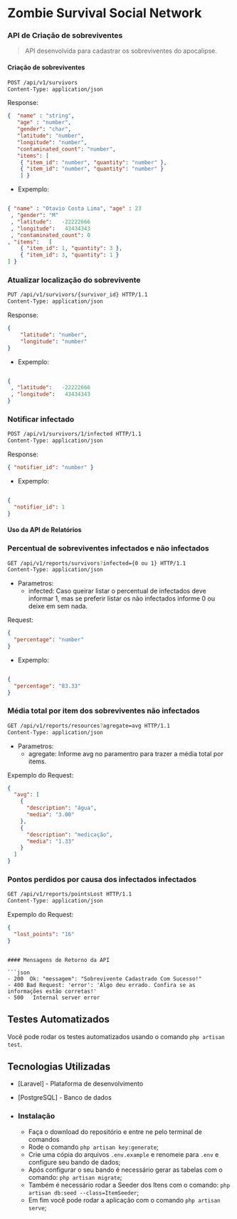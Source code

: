 
# Zombie Survival Social Network

### API de Criação de sobreviventes
> API desenvolvida para cadastrar os sobreviventes do apocalipse.

####  Criação de sobreviventes
```sh
POST /api/v1/survivors 
Content-Type: application/json
```
Response:
```json
{  "name" : "string", 
   "age" : "number",
   "gender": "char",
   "latitude": "number",
   "longitude": "number",
   "contaminated_count": "number",
   "items": [   
	{ "item_id": "number", "quantity": "number" },
	{ "item_id": "number", "quantity": "number" }
	] }
```

- Expemplo: 

```json

{ "name" : "Otavio Costa Lima", "age" : 23
 , "gender": "M"
 , "latitude":   -22222666
 , "longitude":   43434343
 , "contaminated_count": 0
, "items":   [   
	{ "item_id": 1, "quantity": 3 },
	{ "item_id": 3, "quantity": 1 }
] }
```

### Atualizar localização do sobrevivente
```sh
PUT /api/v1/survivors/{survivor_id} HTTP/1.1
Content-Type: application/json
```
Response:
```json
{  
    "latitude": "number", 
	"longitude": "number" 
}

```
- Expemplo: 

```json

{ 
 , "latitude":   -22222666
 , "longitude":   43434343
}
```


### Notificar infectado

```sh
POST /api/v1/survivors/1/infected HTTP/1.1
Content-Type: application/json
```
Response:
```json
{ "notifier_id": "number" }
```
- Expemplo: 

```json

{ 
  "notifier_id": 1
}
```
#### Uso da API de Relatórios 

### Percentual de sobreviventes infectados e não infectados
```sh
GET /api/v1/reports/survivors?infected={0 ou 1} HTTP/1.1
Content-Type: application/json
```
- Parametros: 
	-  infected: Caso queirar listar o percentual de infectados deve informar 1, mas se preferir listar os não infectados informe 0 ou deixe em sem nada.

Request:
```json
{
  "percentage": "number"
}
```
- Expemplo: 

```json

{
  "percentage": "83.33"
}
```

### Média total por item dos sobreviventes não infectados
```sh
GET /api/v1/reports/resources?agregate=avg HTTP/1.1
Content-Type: application/json
```
- Parametros: 
	-  agregate: Informe avg no paramentro para trazer a média total por items.

Expemplo do Request:
```json
{
  "avg": [
    {
      "description": "água",
      "media": "3.00"
    },
    {
      "description": "medicação",
      "media": "1.33"
    }
  ]
}
```
### Pontos perdidos por causa dos infectados infectados
```sh
GET /api/v1/reports/pointsLost HTTP/1.1
Content-Type: application/json
```
Expemplo do Request:
```json
{
  "lost_points": "16"
}
```



```

#### Mensagens de Retorno da API 

```json
- 200  Ok: "messagem": "Sobrevivente Cadastrado Com Sucesso!"
- 400 Bad Request: 'error': 'Algo deu errado. Confira se as informações estão corretas!'
- 500   Internal server error
```
## Testes Automatizados
Você pode rodar os testes automatizados usando o comando 
```php artisan test```.

## Tecnologias Utilizadas
- [Laravel] - Plataforma de desenvolvimento
- [PostgreSQL] - Banco de dados

- ### Instalação

	- Faça o download do repositório e entre ne pelo terminal de comandos
	- Rode o comando ```php artisan key:generate```;
	- Crie uma cópia do arquivos ```.env.example```  e renomeie para ```.env```  e  configure seu bando de dados;
	- Após configurar o seu bando é necessário gerar as tabelas com o comando:  ```php artisan migrate```;
	- Também é necessário rodar a Seeder dos Itens com o comando: ```php artisan db:seed --class=ItemSeeder```;
	- Em fim você pode rodar a aplicação com o comando ```php artisan serve```;
  